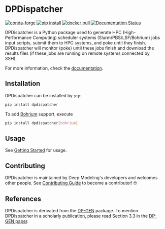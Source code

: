 # DPDispatcher

[![conda-forge](https://img.shields.io/conda/dn/conda-forge/dpdispatcher?color=red&label=conda-forge&logo=conda-forge)](https://anaconda.org/conda-forge/dpdispatcher)
[![pip install](https://img.shields.io/pypi/dm/dpdispatcher?label=pip%20install&logo=pypi)](https://pypi.org/project/dpdispatcher)
[![docker pull](https://img.shields.io/docker/pulls/dptechnology/dpdispatcher?logo=docker)](https://hub.docker.com/r/dptechnology/dpdispatcher)
[![Documentation Status](https://readthedocs.org/projects/dpdispatcher/badge/)](https://dpdispatcher.readthedocs.io/)

DPDispatcher is a Python package used to generate HPC (High-Performance Computing) scheduler systems (Slurm/PBS/LSF/Bohrium) jobs input scripts, submit them to HPC systems, and poke until they finish.
​
DPDispatcher will monitor (poke) until these jobs finish and download the results files (if these jobs are running on remote systems connected by SSH).

For more information, check the [documentation](https://dpdispatcher.readthedocs.io/).

## Installation

DPDispatcher can be installed by `pip`:

```bash
pip install dpdispatcher
```

To add [Bohrium](https://bohrium.dp.tech/) support, execute

```bash
pip install dpdispatcher[bohrium]
```

## Usage

See [Getting Started](https://dpdispatcher.readthedocs.io/en/latest/getting-started.html) for usage.

## Contributing

DPDispatcher is maintained by Deep Modeling's developers and welcomes other people.
See [Contributing Guide](CONTRIBUTING.md) to become a contributor! 🤓

## References

DPDispatcher is derivated from the [DP-GEN](https://github.com/deepmodeling/dpgen) package. To mention DPDispatcher in a scholarly publication, please read Section 3.3 in the [DP-GEN paper](https://doi.org/10.1016/j.cpc.2020.107206).
